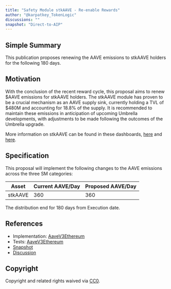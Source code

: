 ```yaml
---
title: "Safety Module stkAAVE - Re-enable Rewards"
author: "@karpatkey_TokenLogic"
discussions: ""
snapshot: "Direct-to-AIP"
---
```


## Simple Summary

This publication proposes renewing the AAVE emissions to stkAAVE holders for the following 180 days.

## Motivation

With the conclusion of the recent reward cycle, this proposal aims to renew $AAVE emissions for stkAAVE holders. The stkAAVE module has proven to be a crucial mechanism as an AAVE supply sink, currently holding a TVL of $480M and accounting for 18.8% of the supply. It is recommended to maintain these emissions in anticipation of upcoming Umbrella developments, with adjustments to be made following the outcomes of the Umbrella upgrade.

More information on stkAAVE can be found in these dashboards, [here](https://dune.com/xmc2/aave-safety-module) and [here](https://dune.com/KARTOD/AAVE-Staking).

## Specification

This proposal will implement the following changes to the AAVE emissions across the three SM categories:

| Asset   | Current AAVE/Day | Proposed AAVE/Day |
| ------- | ---------------- | ----------------- |
| stkAAVE | 360              | 360               |

The distribution end for 180 days from Execution date.

## References

- Implementation: [AaveV3Ethereum](https://github.com/bgd-labs/aave-proposals-v3/blob/main/src/20241106_AaveV3Ethereum_SafetyModuleStkAAVEReEnableRewards/AaveV3Ethereum_SafetyModuleStkAAVEReEnableRewards_20241106.sol)
- Tests: [AaveV3Ethereum](https://github.com/bgd-labs/aave-proposals-v3/blob/main/src/20241106_AaveV3Ethereum_SafetyModuleStkAAVEReEnableRewards/AaveV3Ethereum_SafetyModuleStkAAVEReEnableRewards_20241106.t.sol)
- [Snapshot](Direct-to-AIP)
- [Discussion](https://governance.aave.com/t/arfc-amend-safety-module-emissions/16640/12)

## Copyright

Copyright and related rights waived via [CC0](https://creativecommons.org/publicdomain/zero/1.0/).
